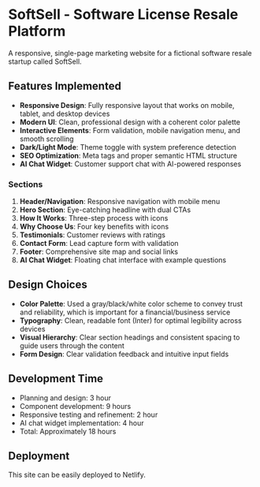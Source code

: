# SoftSell - Software License Resale Platform

A responsive, single-page marketing website for a fictional software resale startup called SoftSell.

## Features Implemented

- **Responsive Design**: Fully responsive layout that works on mobile, tablet, and desktop devices
- **Modern UI**: Clean, professional design with a coherent color palette
- **Interactive Elements**: Form validation, mobile navigation menu, and smooth scrolling
- **Dark/Light Mode**: Theme toggle with system preference detection
- **SEO Optimization**: Meta tags and proper semantic HTML structure
- **AI Chat Widget**: Customer support chat with AI-powered responses

### Sections

1. **Header/Navigation**: Responsive navigation with mobile menu
2. **Hero Section**: Eye-catching headline with dual CTAs
3. **How It Works**: Three-step process with icons
4. **Why Choose Us**: Four key benefits with icons
5. **Testimonials**: Customer reviews with ratings
6. **Contact Form**: Lead capture form with validation
7. **Footer**: Comprehensive site map and social links
8. **AI Chat Widget**: Floating chat interface with example questions

## Design Choices

- **Color Palette**: Used a gray/black/white color scheme to convey trust and reliability, which is important for a financial/business service
- **Typography**: Clean, readable font (Inter) for optimal legibility across devices
- **Visual Hierarchy**: Clear section headings and consistent spacing to guide users through the content
- **Form Design**: Clear validation feedback and intuitive input fields

## Development Time

- Planning and design: 3 hour
- Component development: 9 hours
- Responsive testing and refinement: 2 hour
- AI chat widget implementation: 4 hour
- Total: Approximately 18 hours

## Deployment

This site can be easily deployed to Netlify.
